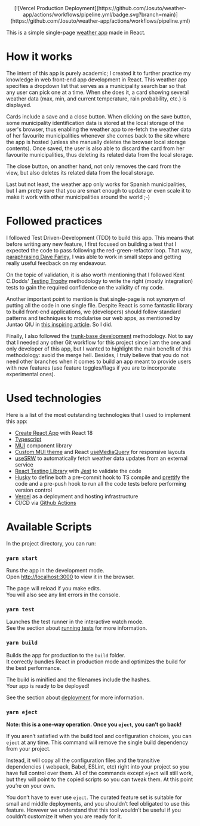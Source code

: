 <div style="text-align: center;">
[![Vercel Production Deployment](https://github.com/Josuto/weather-app/actions/workflows/pipeline.yml/badge.svg?branch=main)](https://github.com/Josuto/weather-app/actions/workflows/pipeline.yml)
</div>

This is a simple single-page [weather app](https://weather-app-josuto.vercel.app/) made in
React.

# How it works

The intent of this app is purely academic; I created it to further practice my knowledge
in web front-end app development in React. This weather app specifies a dropdown list that
serves as a municipality search bar so that any user can pick one at a time. When she does
it, a card showing several weather data (max, min, and current temperature, rain
probability, etc.) is displayed.

Cards include a save and a close button. When clicking on the save
button, some municipality identification data is stored at the local storage of the user's
browser, thus enabling the weather app to re-fetch the weather data of her favourite
municipalities whenever she comes back to the site where the app is hosted (unless she
manually deletes the browser local storage contents). Once saved, the user is also able to
discard the card from her favourite municipalities, thus deleting its related data from
the local storage.

The close button, on another hand, not only removes the card from the
view, but also deletes its related data from the local storage.

Last but not least, the weather app only works for Spanish municipalities, but I am pretty
sure that you are smart enough to update or even scale it to make it work with other
municipalities around the world ;-)

# Followed practices

I followed Test Driven-Development (TDD) to build this app. This means that before writing
any new feature, I first focused on building a test that I expected the code to pass
following the red-green-refactor loop. That
way, [paraphrasing Dave Farley](https://twitter.com/davefarley77/status/1640382698207297536),
I was able to work in small steps and getting really useful feedback on my endeavour.

On the topic of validation, it is also worth mentioning that I followed Kent C.Dodds'
[Testing Trophy](https://testingjavascript.com/) methodology to write the right (mostly
integration) tests to gain the required confidence on the validity of my code.

Another important point to mention is that single-page is not synonym of putting all the
code in one single file. Despite React is some fantastic library to build front-end
applications, we (developers) should follow standard patterns and techniques to modularise
our web apps, as mentioned by Juntao QIU
in [this inspiring article](https://martinfowler.com/articles/modularizing-react-apps.html).
So I did.

Finally, I also followed the [trunk-base development](https://trunkbaseddevelopment.com/)
methodology. Not to say that I needed
any other Git workflow for this project since I am the one and only developer of this app,
but I wanted to highlight the main benefit of this methodology: avoid the merge hell.
Besides, I truly believe that you do not need other branches when it comes to build an app
meant to provide users with new features (use feature toggles/flags if you are to
incorporate experimental ones).

# Used technologies

Here is a list of the most outstanding technologies that I used to implement this app:

- [Create React App](https://github.com/facebook/create-react-app) with React 18
- [Typescript](https://www.typescriptlang.org/)
- [MUI](https://mui.com/) component library
- [Custom MUI theme](https://mui.com/material-ui/customization/theming/)
  and React [useMediaQuery](https://mui.com/material-ui/react-use-media-query/) for
  responsive layouts
- [useSRW](https://swr.vercel.app/) to automatically fetch weather data updates from an
  external service
- [React Testing Library](https://testing-library.com/docs/react-testing-library/intro/)
  with [Jest](https://jestjs.io/) to validate the code
- [Husky](https://github.com/typicode/husky) to define both a pre-commit hook to TS
  compile and [prettify](https://prettier.io/) the code and a
  pre-push hook to run all the code tests before performing version control
- [Vercel](https://vercel.com/) as a deployment and hosting infrastructure
- CI/CD via [Github Actions](https://docs.github.com/en/actions)

# Available Scripts

In the project directory, you can run:

### `yarn start`

Runs the app in the development mode.\
Open [http://localhost:3000](http://localhost:3000) to view it in the browser.

The page will reload if you make edits.\
You will also see any lint errors in the console.

### `yarn test`

Launches the test runner in the interactive watch mode.\
See the section
about [running tests](https://facebook.github.io/create-react-app/docs/running-tests) for
more information.

### `yarn build`

Builds the app for production to the `build` folder.\
It correctly bundles React in production mode and optimizes the build for the best
performance.

The build is minified and the filenames include the hashes.\
Your app is ready to be deployed!

See the section
about [deployment](https://facebook.github.io/create-react-app/docs/deployment) for more
information.

### `yarn eject`

**Note: this is a one-way operation. Once you `eject`, you can’t go back!**

If you aren’t satisfied with the build tool and configuration choices, you can `eject` at
any time. This command will remove the single build dependency from your project.

Instead, it will copy all the configuration files and the transitive dependencies (
webpack, Babel, ESLint, etc) right into your project so you have full control over them.
All of the commands except `eject` will still work, but they will point to the copied
scripts so you can tweak them. At this point you’re on your own.

You don’t have to ever use `eject`. The curated feature set is suitable for small and
middle deployments, and you shouldn’t feel obligated to use this feature. However we
understand that this tool wouldn’t be useful if you couldn’t customize it when you are
ready for it.